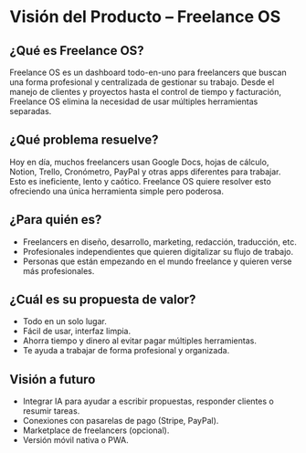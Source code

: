 # Visión del Producto – Freelance OS

## ¿Qué es Freelance OS?

Freelance OS es un dashboard todo-en-uno para freelancers que buscan una forma profesional y centralizada de gestionar su trabajo. Desde el manejo de clientes y proyectos hasta el control de tiempo y facturación, Freelance OS elimina la necesidad de usar múltiples herramientas separadas.

## ¿Qué problema resuelve?

Hoy en día, muchos freelancers usan Google Docs, hojas de cálculo, Notion, Trello, Cronómetro, PayPal y otras apps diferentes para trabajar. Esto es ineficiente, lento y caótico. Freelance OS quiere resolver esto ofreciendo una única herramienta simple pero poderosa.

## ¿Para quién es?

- Freelancers en diseño, desarrollo, marketing, redacción, traducción, etc.
- Profesionales independientes que quieren digitalizar su flujo de trabajo.
- Personas que están empezando en el mundo freelance y quieren verse más profesionales.

## ¿Cuál es su propuesta de valor?

- Todo en un solo lugar.
- Fácil de usar, interfaz limpia.
- Ahorra tiempo y dinero al evitar pagar múltiples herramientas.
- Te ayuda a trabajar de forma profesional y organizada.

## Visión a futuro

- Integrar IA para ayudar a escribir propuestas, responder clientes o resumir tareas.
- Conexiones con pasarelas de pago (Stripe, PayPal).
- Marketplace de freelancers (opcional).
- Versión móvil nativa o PWA.

